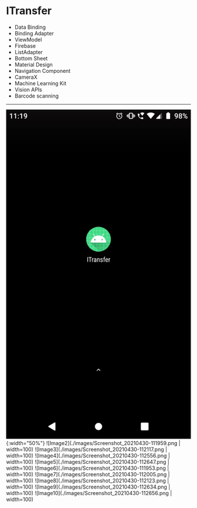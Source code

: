 # ITransfer

* Data Binding
* Binding Adapter
* ViewModel
* Firebase
* ListAdapter
* Bottom Sheet
* Material Design
* Navigation Component
* CameraX
* Machine Learning Kit
* Vision APIs
* Barcode scanning

---

![Image1](./images/Screenshot_20210430-111946.png){:width="50%"}
![Image2](./images/Screenshot_20210430-111959.png | width=100)
![Image3](./images/Screenshot_20210430-112117.png | width=100)
![Image4](./images/Screenshot_20210430-112556.png | width=100)
![Image5](./images/Screenshot_20210430-112647.png | width=100)
![Image6](./images/Screenshot_20210430-111953.png | width=100)
![Image7](./images/Screenshot_20210430-112005.png | width=100)
![Image8](./images/Screenshot_20210430-112123.png | width=100)
![Image9](./images/Screenshot_20210430-112634.png | width=100)
![Image10](./images/Screenshot_20210430-112656.png | width=100)

